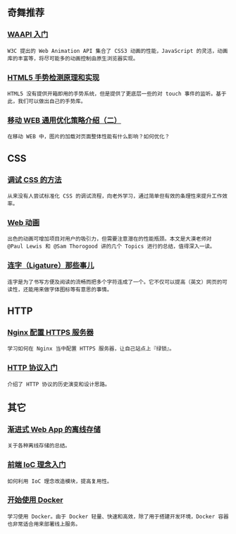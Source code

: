 
## 奇舞推荐

### [WAAPI 入门](http://www.w3cplus.com/animation/waapi-basic-intro.html)

    W3C 提出的 Web Animation API 集合了 CSS3 动画的性能，JavaScript 的灵活，动画库的丰富等，将尽可能多的动画控制由原生浏览器实现。

### [HTML5 手势检测原理和实现](http://qianduan.guru/2016/08/13/gesture_detection_in_html5/)

    HTML5 没有提供开箱即用的手势系统，但是提供了更底层一些的对 touch 事件的监听。基于此，我们可以做出自己的手势库。

### [移动 WEB 通用优化策略介绍（二）](https://imququ.com/post/wpo-of-mobile-web-2.html)

    在移动 WEB 中，图片的加载对页面整体性能有什么影响？如何优化？

## CSS

### [调试 CSS 的方法](http://www.zcfy.cc/article/1061)

    从来没有人尝试标准化 CSS 的调试流程，向老外学习，通过简单但有效的条理性来提升工作效率。

### [Web 动画](http://www.w3cplus.com/animation/animations.html)

    出色的动画可增加项目对用户的吸引力，但需要注意潜在的性能瓶颈。本文是大漠老师对 @Paul Lewis 和 @Sam Thorogood 讲的几个 Topics 进行的总结，值得深入一读。

### [连字（Ligature）那些事儿](https://webzhao.me/ligatures.html)

    连字是为了书写方便及阅读的流畅而把多个字符连成了一个。它不仅可以提高（英文）网页的可读性，还能用来做字体图标等有意思的事情。

## HTTP

### [Nginx 配置 HTTPS 服务器](https://aotu.io/notes/2016/08/16/nginx-https/)

    学习如何在 Nginx 当中配置 HTTPS 服务器，让自己站点上『绿锁』。

### [HTTP 协议入门](http://www.ruanyifeng.com/blog/2016/08/http.html)

    介绍了 HTTP 协议的历史演变和设计思路。

## 其它

### [渐进式 Web App 的离线存储](http://www.zcfy.cc/article/1067)

    关于各种离线存储的总结。

### [前端 IoC 理念入门](http://efe.baidu.com/blog/introduction-about-ioc-in-frontend/)

    如何利用 IoC 理念改造模块，提高复用性。

### [开始使用 Docker](https://imququ.com/post/use-docker.html)

    学习使用 Docker。由于 Docker 轻量、快速和高效，除了用于搭建开发环境，Docker 容器也非常适合用来部署线上服务。

